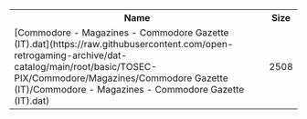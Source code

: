 <table>
<tr><th>Name</th><th>Size</th></tr>
<tr><td>
[Commodore - Magazines - Commodore Gazette (IT).dat](https://raw.githubusercontent.com/open-retrogaming-archive/dat-catalog/main/root/basic/TOSEC-PIX/Commodore/Magazines/Commodore Gazette (IT)/Commodore - Magazines - Commodore Gazette (IT).dat)
</td><td>2508</td></tr>
</table>
